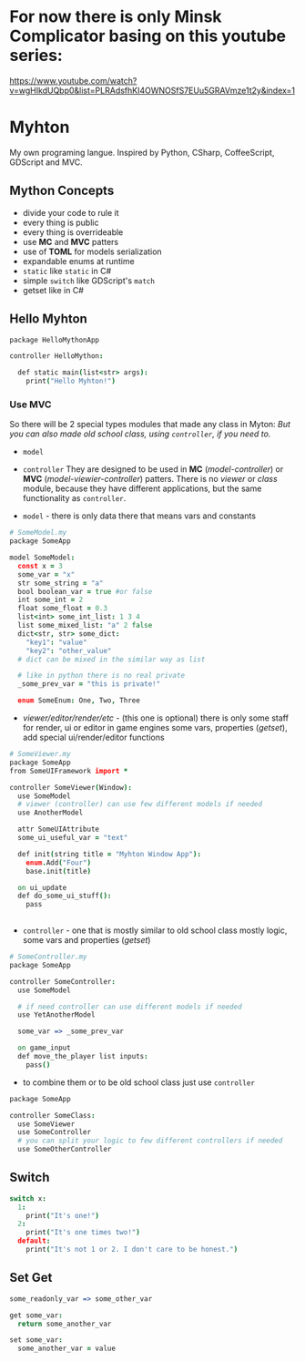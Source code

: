 # For now there is only Minsk Complicator basing on this youtube series:
<https://www.youtube.com/watch?v=wgHIkdUQbp0&list=PLRAdsfhKI4OWNOSfS7EUu5GRAVmze1t2y&index=1>

# Myhton
My own programing langue.
Inspired by Python, CSharp, CoffeeScript, GDScript and MVC.

## Mython Concepts

- divide your code to rule it
- every thing is public
- every thing is overrideable
- use **MC** and **MVC** patters
- use of **TOML** for models serialization
- expandable enums at runtime
- `static` like `static` in C# 
- simple `switch` like GDScript's `match`
- getset like in C#

## Hello Myhton

```coffee
package HelloMythonApp

controller HelloMython:

  def static main(list<str> args):
    print("Hello Myhton!")

```

### Use MVC 

So there will be 2 special types modules that made any class in Myton:
*But you can also made old school class, using `controller`, if you need to.*
- `model`
- `controller`
They are designed to be used in **MC** (*model-controller*) or **MVC** (*model-viewier-controller*) patters.
There is no *viewer* or *class* module, because they have different applications, but the same functionality as `controller`.

- `model` - there is only data there that means vars and constants

```coffee
# SomeModel.my
package SomeApp

model SomeModel:
  const x = 3
  some_var = "x"
  str some_string = "a"
  bool boolean_var = true #or false 
  int some_int = 2
  float some_float = 0.3
  list<int> some_int_list: 1 3 4
  list some_mixed_list: "a" 2 false
  dict<str, str> some_dict:
    "key1": "value"
    "key2": "other_value"
  # dict can be mixed in the similar way as list

  # like in python there is no real private
  _some_prev_var = "this is private!"

  enum SomeEnum: One, Two, Three

``` 

- *viewer/editor/render/etc* - (this one is optional)
  there is only some staff for render, ui or editor in game engines
  some vars, properties (*getset*), add special ui/render/editor functions


```coffee
# SomeViewer.my
package SomeApp
from SomeUIFramework import *

controller SomeViewer(Window):
  use SomeModel
  # viewer (controller) can use few different models if needed
  use AnotherModel

  attr SomeUIAttribute
  some_ui_useful_var = "text"

  def init(string title = "Myhton Window App"):
    enum.Add("Four")
    base.init(title)

  on ui_update
  def do_some_ui_stuff():
    pass
  
```

- `controller` - one that is mostly similar to old school class
  mostly logic, some vars and properties (*getset*)

```coffee
# SomeController.my
package SomeApp

controller SomeController:
  use SomeModel

  # if need controller can use different models if needed
  use YetAnotherModel

  some_var => _some_prev_var

  on game_input
  def move_the_player list inputs:
    pass()

```

- to combine them or to be old school class just use `controller`

```coffee
package SomeApp

controller SomeClass:
  use SomeViewer
  use SomeController
  # you can split your logic to few different controllers if needed
  use SomeOtherController

```

## Switch

```coffee
switch x:
  1:
    print("It's one!")
  2:
    print("It's one times two!")
  default:
    print("It's not 1 or 2. I don't care to be honest.")
```

## Set Get

```coffee
some_readonly_var => some_other_var

get some_var:
  return some_another_var

set some_var:
  some_another_var = value

```